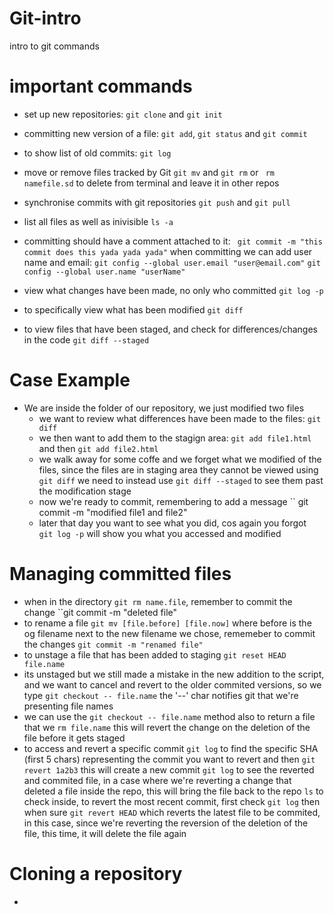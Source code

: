 # Git-intro
intro to git commands 

# important commands
- set up new repositories:
`` git clone `` and `` git init ``  
- committing new version of a file:
`` git add ``, `` git status `` and `` git commit ``
- to show list of old commits:
`` git log ``
- move or remove files tracked by Git
`` git mv `` and `` git rm `` or `` rm namefile.sd`` to delete from terminal and leave it in other repos
- synchronise commits with git repositories
`` git push `` and `` git pull ``
- list all files as well as inivisible
`` ls -a ``
- committing should have a comment attached to it:
`` git commit -m "this commit does this yada yada yada"``
when committing we can add user name and email:
`` git config --global user.email "user@email.com" ``
`` git config --global user.name "userName" ``

- view what changes have been made, no only who committed
`` git log -p `` 
- to specifically view what has been modified 
`` git diff ``
- to view files that have been staged, and check for differences/changes in the code
`` git diff --staged ``


# Case Example #
- We are inside the folder of our repository, we just modified two files
  - we want to review what differences have been made to the files: `` git diff ``
  - we then want to add them to the stagign area: ``git add file1.html`` and then ``git add file2.html ``
  - we walk away for some coffe and we forget what we modified of the files, since the files are in staging area they cannot be viewed using `` git diff `` we need to instead use `` git diff --staged `` to see them past the modification stage
  - now we're ready to commit, remembering to add a message `` git commit -m "modified file1 and file2"
  - later that day you want to see what you did, cos again you forgot `` git log -p`` will show you what you accessed and modified


# Managing committed files #

- when in the directory `` git rm name.file ``, remember to commit the change ``git commit -m "deleted file" 
- to rename a file `` git mv [file.before] [file.now] `` where before is the og filename next to the new filename we chose, rememeber to commit the changes `` git commit -m "renamed file" ``
- to unstage a file that has been added to staging `` git reset HEAD file.name `` 
- its unstaged but we still made a mistake in the new addition to the script, and we want to cancel and revert to the older commited versions, so we type `` git checkout -- file.name `` the '--' char notifies git that we're presenting file names
- we can use the `` git checkout -- file.name `` method also to return a file that we `` rm file.name `` this will revert the change on the deletion of the file before it gets staged
- to access and revert a specific commit `` git log `` to find the specific SHA (first 5 chars) representing the commit you want to revert and then `` git revert 1a2b3 `` this will create a new commit `` git log `` to see the reverted and commited file, in a case where we're reverting a change that deleted a file inside the repo, this will bring the file back to the repo `` ls `` to check inside, to revert the most recent commit, first check `` git log `` then when sure `` git revert HEAD `` which reverts the latest file to be commited, in this case, since we're reverting the reversion of the deletion of the file, this time, it will delete the file again

# Cloning a repository #

- 
